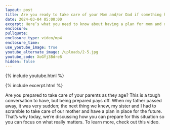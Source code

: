 ```yaml
---
layout: post
title: Are you ready to take care of your Mom and/or Dad if something happened?
date: 2024-03-04 05:00:00
excerpt: Here’s what you need to know about having a plan for mom and dad.
enclosure:
pullquote:
enclosure_type: video/mp4
enclosure_time:
use_youtube_image: true
youtube_alternate_image: /uploads/2-5.jpg
youtube_code: XoGYj3Bdre8
hidden: false
---
```

{% include youtube.html %}

{% include excerpt.html %}

Are you prepared to take care of your parents as they age? This is a tough conversation to have, but being prepared pays off. When my father passed away, it was very sudden; the next thing we knew, my sister and I had to scramble to take care of our mother and have a plan in place for the future. That’s why today, we’re discussing how you can prepare for this situation so you can focus on what really matters. To learn more, check out this video.